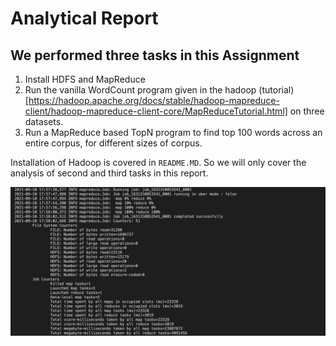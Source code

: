 # Analytical Report

## We performed three tasks in this Assignment

1. Install HDFS and MapReduce
2. Run the vanilla WordCount program given in the hadoop (tutorial)[https://hadoop.apache.org/docs/stable/hadoop-mapreduce-client/hadoop-mapreduce-client-core/MapReduceTutorial.html] on three datasets.
3. Run a MapReduce based TopN program to find top 100 words across an entire corpus, for different sizes of corpus.

Installation of Hadoop is covered in `README.MD`. So we will only cover the analysis of second and third tasks in this report. 

![Sample WordCount Run on 5 Files](https://github.com/SaurabSS/BDSAssg1/blob/main/Screenshots/Screen%20Shot%202021-09-10%20at%205.59.56%20PM.png)

